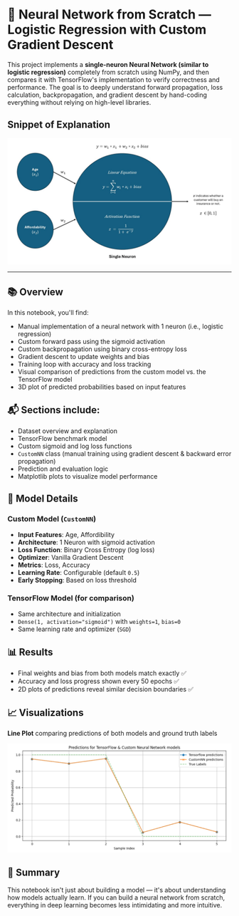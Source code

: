 # 🧠 Neural Network from Scratch — Logistic Regression with Custom Gradient Descent

This project implements a **single-neuron Neural Network (similar to logistic regression)** completely from scratch using NumPy, and then compares it with TensorFlow's implementation to verify correctness and performance. The goal is to deeply understand forward propagation, loss calculation, backpropagation, and gradient descent by hand-coding everything without relying on high-level libraries.

## Snippet of Explanation

![neuron](assets/neuron.jpg)

---

## 📚 Overview

In this notebook, you'll find:

- Manual implementation of a neural network with 1 neuron (i.e., logistic regression)
- Custom forward pass using the sigmoid activation
- Custom backpropagation using binary cross-entropy loss
- Gradient descent to update weights and bias
- Training loop with accuracy and loss tracking
- Visual comparison of predictions from the custom model vs. the TensorFlow model
- 3D plot of predicted probabilities based on input features
  

## 📬 Sections include:

- Dataset overview and explanation
- TensorFlow benchmark model
- Custom sigmoid and log loss functions
- `CustomNN` class (manual training using gradient descent & backward error propagation)
- Prediction and evaluation logic
- Matplotlib plots to visualize model performance
  

## 🧠 Model Details

### Custom Model (`CustomNN`)
- **Input Features**: Age, Affordibility 
- **Architecture**: 1 Neuron with sigmoid activation
- **Loss Function**: Binary Cross Entropy (log loss)
- **Optimizer**: Vanilla Gradient Descent
- **Metrics**: Loss, Accuracy
- **Learning Rate**: Configurable (default `0.5`)
- **Early Stopping**: Based on loss threshold
  

### TensorFlow Model (for comparison)
- Same architecture and initialization
- `Dense(1, activation="sigmoid")` with `weights=1`, `bias=0`
- Same learning rate and optimizer (`SGD`)
  

## 📊 Results

- Final weights and bias from both models match exactly ✅
- Accuracy and loss progress shown every 50 epochs ✅
- 2D plots of predictions reveal similar decision boundaries ✅


## 📈 Visualizations

**Line Plot** comparing predictions of both models and ground truth labels

![predictions](assets/predictions.png)

## 📌 Summary
This notebook isn't just about building a model — it's about understanding how models actually learn. If you can build a neural network from scratch, everything in deep learning becomes less intimidating and more intuitive.

